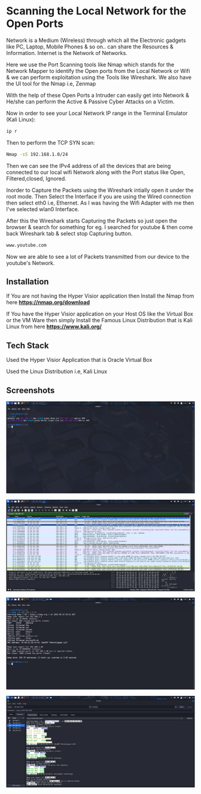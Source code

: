 # Scanning the Local Network for the Open Ports

Network is a Medium (Wireless)  through which all the Electronic gadgets like PC, Laptop, Mobile Phones & so on.. can share the Resources & Information. Internet is the Network of Networks.

Here we use the Port Scanning tools like Nmap which stands for the Network Mapper to identify the Open ports from the Local Network or Wifi & we can perform exploitation using the Tools like Wireshark.
We also have the UI tool for the Nmap i.e, Zenmap

With the help of these Open Ports a Intruder can easily get into Network & He/she can perform the Active & Passive Cyber Attacks on a Victim.

Now in order to see your Local Network IP range in the Terminal Emulator (Kali Linux):

``` bash
ip r
```
Then to perform the TCP SYN scan:
``` bash
Nmap -sS 192.168.1.0/24
```
Then we can see the IPv4 address of all the devices that are being connected to our local wifi Network along with the Port status like Open, Filtered,closed, Ignored.

Inorder to Capture the Packets using the Wireshark intially open it under the root mode.
Then Select the Interface if you are using the Wired connection then select eth0 i.e, Ethernet. As I was having the Wifi Adapter with me then I've selected wlan0 Interface. 

After this the Wireshark starts Capturing the Packets so just open the browser & search for something for eg. I searched for youtube & then come back Wireshark tab & select stop Capturing button.
```bash
www.youtube.com
```
Now we are able to see a lot of Packets transmitted from our device to the youtube's Network.

## Installation

If You are not having the Hyper Visior application then Install the Nmap from here   **https://nmap.org/download**

If You have the Hyper Visior application on your Host OS like the Virtual Box or the VM Ware then simply Install the Famous Linux Distribution that is Kali Linux from here **https://www.kali.org/**

## Tech Stack

Used the Hyper Visior Application that is Oracle Virtual Box

Used the Linux Distribution i.e, Kali Linux

## Screenshots

![Screenshot](gateway_ip.png)

![Screenshot](packetCap.png)

![Screenshot](tcp_syn-scan.png)

![Screenshot](tcp_syn-scan_zenmap.png)
